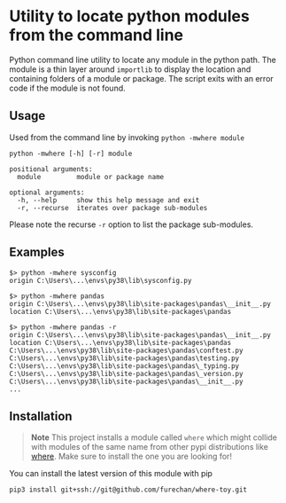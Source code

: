 # Utility to locate python modules from the command line 

Python command line utility to locate any module in the python path.
The module is a thin layer around ```importlib``` to display
the location and containing folders of a module or package.
The script exits with an error code if the module is not found.


## Usage

Used from the command line by invoking ```python -mwhere module```

```console
python -mwhere [-h] [-r] module

positional arguments:
  module         module or package name

optional arguments:
  -h, --help     show this help message and exit
  -r, --recurse  iterates over package sub-modules
```

Please note the recurse ```-r``` option to list the package sub-modules.


## Examples

```console
$> python -mwhere sysconfig 
origin C:\Users\...\envs\py38\lib\sysconfig.py

$> python -mwhere pandas      
origin C:\Users\...\envs\py38\lib\site-packages\pandas\__init__.py
location C:\Users\...\envs\py38\lib\site-packages\pandas

$> python -mwhere pandas -r 
origin C:\Users\...\envs\py38\lib\site-packages\pandas\__init__.py
location C:\Users\...\envs\py38\lib\site-packages\pandas
C:\Users\...\envs\py38\lib\site-packages\pandas\conftest.py
C:\Users\...\envs\py38\lib\site-packages\pandas\testing.py
C:\Users\...\envs\py38\lib\site-packages\pandas\_typing.py
C:\Users\...\envs\py38\lib\site-packages\pandas\_version.py
C:\Users\...\envs\py38\lib\site-packages\pandas\__init__.py
...
```

## Installation

> **Note**
This project installs a module called ```where```
which might collide with modules of the same name from other pypi distributions
like [where](https://pypi.org/project/where/).
Make sure to install the one you are looking for!

You can install the latest version of this module with pip

```console
pip3 install git+ssh://git@github.com/furechan/where-toy.git
```

